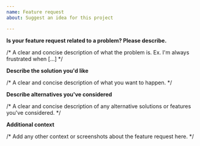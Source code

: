 ```yaml
---
name: Feature request
about: Suggest an idea for this project

---
```


**Is your feature request related to a problem? Please describe.**

/* A clear and concise description of what the problem is. Ex. I'm always frustrated when [...] */

**Describe the solution you'd like**

/* A clear and concise description of what you want to happen. */

**Describe alternatives you've considered**

/* A clear and concise description of any alternative solutions or features you've considered. */

**Additional context**

/* Add any other context or screenshots about the feature request here. */
